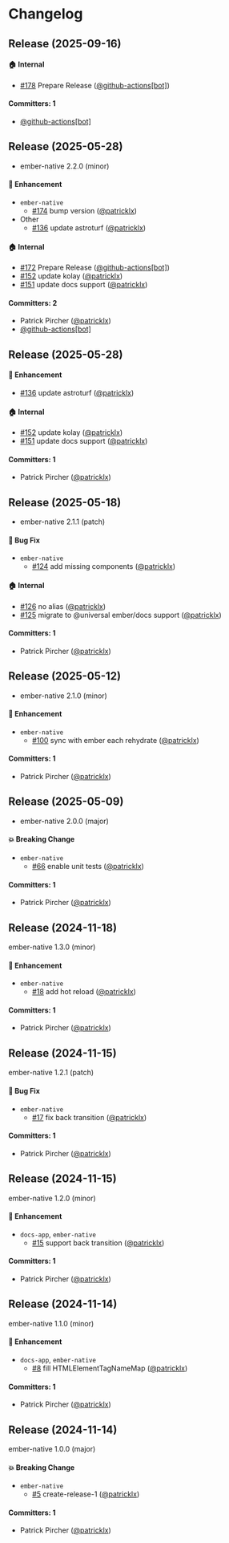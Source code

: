 # Changelog

## Release (2025-09-16)



#### :house: Internal
* [#178](https://github.com/ember-native/ember-native/pull/178) Prepare Release ([@github-actions[bot]](https://github.com/apps/github-actions))

#### Committers: 1
- [@github-actions[bot]](https://github.com/apps/github-actions)






## Release (2025-05-28)

* ember-native 2.2.0 (minor)

#### :rocket: Enhancement
* `ember-native`
  * [#174](https://github.com/ember-native/ember-native/pull/174) bump version ([@patricklx](https://github.com/patricklx))
* Other
  * [#136](https://github.com/ember-native/ember-native/pull/136) update astroturf ([@patricklx](https://github.com/patricklx))

#### :house: Internal
* [#172](https://github.com/ember-native/ember-native/pull/172) Prepare Release ([@github-actions[bot]](https://github.com/apps/github-actions))
* [#152](https://github.com/ember-native/ember-native/pull/152) update kolay ([@patricklx](https://github.com/patricklx))
* [#151](https://github.com/ember-native/ember-native/pull/151) update docs support ([@patricklx](https://github.com/patricklx))

#### Committers: 2
- Patrick Pircher ([@patricklx](https://github.com/patricklx))
- [@github-actions[bot]](https://github.com/apps/github-actions)

## Release (2025-05-28)



#### :rocket: Enhancement
* [#136](https://github.com/ember-native/ember-native/pull/136) update astroturf ([@patricklx](https://github.com/patricklx))

#### :house: Internal
* [#152](https://github.com/ember-native/ember-native/pull/152) update kolay ([@patricklx](https://github.com/patricklx))
* [#151](https://github.com/ember-native/ember-native/pull/151) update docs support ([@patricklx](https://github.com/patricklx))

#### Committers: 1
- Patrick Pircher ([@patricklx](https://github.com/patricklx))

## Release (2025-05-18)

* ember-native 2.1.1 (patch)

#### :bug: Bug Fix
* `ember-native`
  * [#124](https://github.com/ember-native/ember-native/pull/124) add missing components ([@patricklx](https://github.com/patricklx))

#### :house: Internal
* [#126](https://github.com/ember-native/ember-native/pull/126) no alias ([@patricklx](https://github.com/patricklx))
* [#125](https://github.com/ember-native/ember-native/pull/125) migrate to @universal ember/docs support ([@patricklx](https://github.com/patricklx))

#### Committers: 1
- Patrick Pircher ([@patricklx](https://github.com/patricklx))

## Release (2025-05-12)

* ember-native 2.1.0 (minor)

#### :rocket: Enhancement
* `ember-native`
  * [#100](https://github.com/ember-native/ember-native/pull/100) sync with ember each rehydrate ([@patricklx](https://github.com/patricklx))

#### Committers: 1
- Patrick Pircher ([@patricklx](https://github.com/patricklx))

## Release (2025-05-09)

* ember-native 2.0.0 (major)

#### :boom: Breaking Change
* `ember-native`
  * [#66](https://github.com/ember-native/ember-native/pull/66) enable unit tests ([@patricklx](https://github.com/patricklx))

#### Committers: 1
- Patrick Pircher ([@patricklx](https://github.com/patricklx))

## Release (2024-11-18)

ember-native 1.3.0 (minor)

#### :rocket: Enhancement
* `ember-native`
  * [#18](https://github.com/ember-native/ember-native/pull/18) add hot reload ([@patricklx](https://github.com/patricklx))

#### Committers: 1
- Patrick Pircher ([@patricklx](https://github.com/patricklx))

## Release (2024-11-15)

ember-native 1.2.1 (patch)

#### :bug: Bug Fix
* `ember-native`
  * [#17](https://github.com/ember-native/ember-native/pull/17) fix back transition ([@patricklx](https://github.com/patricklx))

#### Committers: 1
- Patrick Pircher ([@patricklx](https://github.com/patricklx))

## Release (2024-11-15)

ember-native 1.2.0 (minor)

#### :rocket: Enhancement
* `docs-app`, `ember-native`
  * [#15](https://github.com/ember-native/ember-native/pull/15) support back transition ([@patricklx](https://github.com/patricklx))

#### Committers: 1
- Patrick Pircher ([@patricklx](https://github.com/patricklx))

## Release (2024-11-14)

ember-native 1.1.0 (minor)

#### :rocket: Enhancement
* `docs-app`, `ember-native`
  * [#8](https://github.com/ember-native/ember-native/pull/8) fill HTMLElementTagNameMap ([@patricklx](https://github.com/patricklx))

#### Committers: 1
- Patrick Pircher ([@patricklx](https://github.com/patricklx))

## Release (2024-11-14)

ember-native 1.0.0 (major)

#### :boom: Breaking Change
* `ember-native`
  * [#5](https://github.com/ember-native/ember-native/pull/5) create-release-1 ([@patricklx](https://github.com/patricklx))

#### Committers: 1
- Patrick Pircher ([@patricklx](https://github.com/patricklx))
